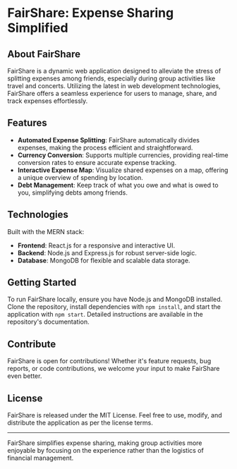 
# FairShare: Expense Sharing Simplified

## About FairShare

FairShare is a dynamic web application designed to alleviate the stress of splitting expenses among friends, especially during group activities like travel and concerts. Utilizing the latest in web development technologies, FairShare offers a seamless experience for users to manage, share, and track expenses effortlessly.

## Features

- **Automated Expense Splitting**: FairShare automatically divides expenses, making the process efficient and straightforward.
- **Currency Conversion**: Supports multiple currencies, providing real-time conversion rates to ensure accurate expense tracking.
- **Interactive Expense Map**: Visualize shared expenses on a map, offering a unique overview of spending by location.
- **Debt Management**: Keep track of what you owe and what is owed to you, simplifying debts among friends.

## Technologies

Built with the MERN stack:
- **Frontend**: React.js for a responsive and interactive UI.
- **Backend**: Node.js and Express.js for robust server-side logic.
- **Database**: MongoDB for flexible and scalable data storage.

## Getting Started

To run FairShare locally, ensure you have Node.js and MongoDB installed. Clone the repository, install dependencies with `npm install`, and start the application with `npm start`. Detailed instructions are available in the repository's documentation.

## Contribute

FairShare is open for contributions! Whether it's feature requests, bug reports, or code contributions, we welcome your input to make FairShare even better.

## License

FairShare is released under the MIT License. Feel free to use, modify, and distribute the application as per the license terms.

---

FairShare simplifies expense sharing, making group activities more enjoyable by focusing on the experience rather than the logistics of financial management.
